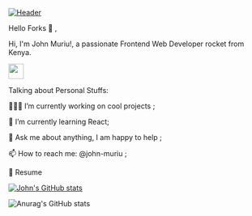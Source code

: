 [![Header](https://github.com/John-Muriu/octo-couscous/blob/main/3126742.png)](https://some-url.dev/)


Hello Forks  :wave: ,

Hi, I'm John Muriu!, a passionate  Frontend Web Developer rocket from Kenya.

<img src="https://github.com/John-Muriu/octo-couscous/blob/main/code.gif
" width="30px">


Talking about Personal Stuffs:

👨🏽‍💻 I’m currently working on cool projects ;

:seedling: I’m currently learning React;

:speech_balloon: Ask me about anything, I am happy to help ;

:mailbox: How to reach me: @john-muriu ;

:memo: Resume

[![John's GitHub stats](https://github-readme-stats.vercel.app/api?username=john-muriu&show_icons=true&theme=radical)](https://github.com/john-muriu/github-readme-stats)

![Anurag's GitHub stats](https://github-readme-stats.vercel.app/api?username=anuraghazra&show_icons=true&theme=radical)


